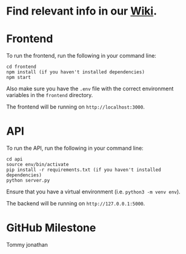 # Find relevant info in our [Wiki](https://github.com/StanfordCS194/Win24-Team2/wiki).

# Frontend

To run the frontend, run the following in your command line:

```
cd frontend
npm install (if you haven't installed dependencies)
npm start
```

Also make sure you have the `.env` file with the correct environment variables in the `frontend` directory.

The frontend will be running on `http://localhost:3000`.

# API

To run the API, run the following in your command line:

```
cd api
source env/bin/activate
pip install -r requirements.txt (if you haven't installed dependencies)
python server.py
```

Ensure that you have a virtual environment (i.e. `python3 -m venv env`).

The backend will be running on `http://127.0.0.1:5000`.

# GitHub Milestone
Tommy
jonathan
